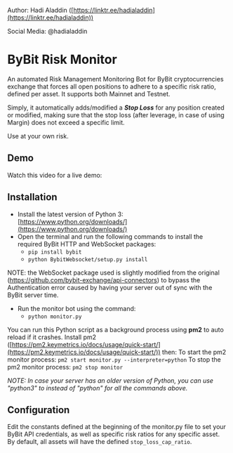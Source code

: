 Author: Hadi Aladdin ([https://linktr.ee/hadialaddin](https://linktr.ee/hadialaddin))

Social Media: @hadialaddin

# ByBit Risk Monitor

An automated Risk Management Monitoring Bot for ByBit cryptocurrencies exchange that forces all open positions to adhere to a specific risk ratio, defined per asset. It supports both Mainnet and Testnet.

Simply, it automatically adds/modified a _**Stop Loss**_ for any position created or modified, making sure that the stop loss (after leverage, in case of using Margin) does not exceed a specific limit.

Use at your own risk.

## Demo

Watch this video for a live demo: 

## Installation

- Install the latest version of Python 3: [https://www.python.org/downloads/](https://www.python.org/downloads/)
- Open the terminal and run the following commands to install the required ByBit HTTP and WebSocket packages:
  * `pip install bybit`
  * `python BybitWebsocket/setup.py install`

NOTE: the WebSocket package used is slightly modified from the original (https://github.com/bybit-exchange/api-connectors) to bypass the Authentication error caused by having your server out of sync with the ByBit server time.

- Run the monitor bot using the command:
  * `python monitor.py`

You can run this Python script as a background process using **pm2** to auto reload if it crashes. Install pm2 ([https://pm2.keymetrics.io/docs/usage/quick-start/](https://pm2.keymetrics.io/docs/usage/quick-start/)) then:
To start the pm2 monitor process: `pm2 start monitor.py --interpreter=python`
To stop the pm2 monitor process: `pm2 stop monitor`


_NOTE: In case your server has an older version of Python, you can use "python3" to instead of "python" for all the commands above._

## Configuration

Edit the constants defined at the beginning of the monitor.py file to set your ByBit API credentials, as well as specific risk ratios for any specific asset. By default, all assets will have the defined `stop_loss_cap_ratio`.
